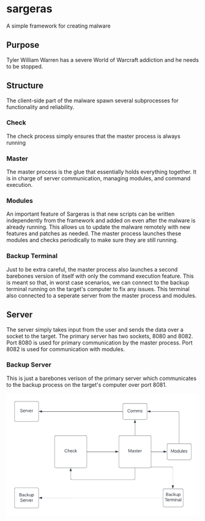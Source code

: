 # sargeras
A simple framework for creating malware

## Purpose
Tyler William Warren has a severe World of Warcraft addiction and he needs to be stopped. 

## Structure
The client-side part of the malware spawn several subprocesses for functionality and reliability.

### Check
The check process simply ensures that the master process is always running

### Master
The master process is the glue that essentially holds everything together. It is in charge of server communication, managing modules,
and command execution.

### Modules
An important feature of Sargeras is that new scripts can be written independently from the framework and added on even after the malware is already running. This
allows us to update the malware remotely with new features and patches as needed. The master process launches these modules and checks periodically to make sure they are
still running.

### Backup Terminal
Just to be extra careful, the master process also launches a second barebones version of itself with only the command execution feature. This is meant so that, in
worst case scenarios, we can connect to the backup terminal running on the target's computer to fix any issues. This terminal also connected to a seperate server from
the master process and modules.

## Server
The server simply takes input from the user and sends the data over a socket to the target. The primary server has two sockets, 8080 and 8082. Port 8080 is used
for primary communication by the master process. Port 8082 is used for communication with modules.

### Backup Server
This is just a barebones verison of the primary server which communicates to the backup process on the target's computer over port 8081.

![diagram of malware structure](/diagram.png)
